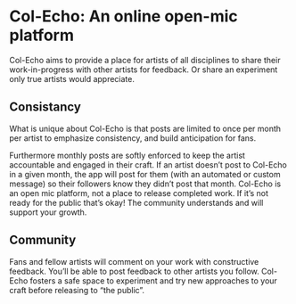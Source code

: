 # Col-Echo: An online open-mic platform
Col-Echo aims to provide a place for artists of all disciplines to share their work-in-progress with other artists for feedback. Or share an experiment only true artists would appreciate. 

## Consistancy
What is unique about Col-Echo is that posts are limited to once per month per artist to emphasize consistency, and build anticipation for fans.

Furthermore monthly posts are softly enforced to keep the artist accountable and engaged in their craft. If an artist doesn’t post to Col-Echo in a given month, the app will post for them (with an automated or custom message) so their followers know they didn’t post that month. Col-Echo is an open mic platform, not a place to release completed work. If it’s not ready for the public that’s okay! The community understands and will support your growth.

## Community
Fans and fellow artists will comment on your work with constructive feedback. You’ll be able to post feedback to other artists you follow. Col-Echo fosters a safe space to experiment and try new approaches to your craft before releasing to “the public”.